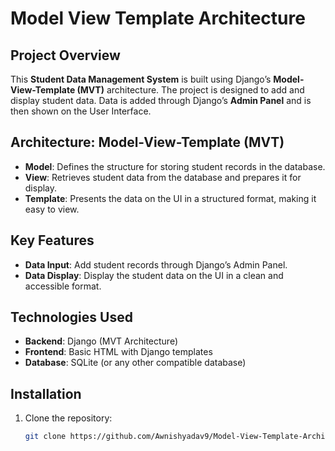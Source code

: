 # Model View Template Architecture

## Project Overview
This **Student Data Management System** is built using Django’s **Model-View-Template (MVT)** architecture. The project is designed to add and display student data. Data is added through Django’s **Admin Panel** and is then shown on the User Interface.

## Architecture: Model-View-Template (MVT)
- **Model**: Defines the structure for storing student records in the database.
- **View**: Retrieves student data from the database and prepares it for display.
- **Template**: Presents the data on the UI in a structured format, making it easy to view.

## Key Features
- **Data Input**: Add student records through Django’s Admin Panel.
- **Data Display**: Display the student data on the UI in a clean and accessible format.

## Technologies Used
- **Backend**: Django (MVT Architecture)
- **Frontend**: Basic HTML with Django templates
- **Database**: SQLite (or any other compatible database)

## Installation
1. Clone the repository:
   ```bash
   git clone https://github.com/Awnishyadav9/Model-View-Template-Architecture.git
   
